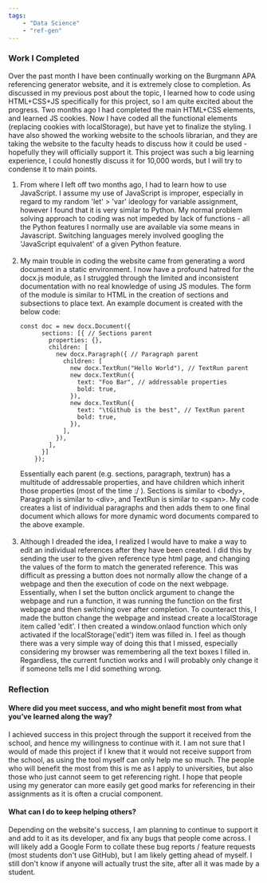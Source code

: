 ```yaml
---
tags: 
    - "Data Science"
    - "ref-gen"
---
```

<h3>Work I Completed</h3>

Over the past month I have been continually working on the Burgmann APA referencing generator website, and it is extremely close to completion. As discussed in my previous post about the topic, I learned how to code using HTML+CSS+JS specifically for this project, so I am quite excited about the progress. Two months ago I had completed the main HTML+CSS elements, and learned JS cookies. Now I have coded all the functional elements (replacing cookies with localStorage), but have yet to finalize the styling. I have also showed the working website to the schools librarian, and they are taking the website to the faculty heads to discuss how it could be used - hopefully they will officially support it. This project was such a big learning experience, I could honestly discuss it for 10,000 words, but I will try to condense it to main points.

<ol>
<li>From where I left off two months ago, I had to learn how to use JavaScript. I assume my use of JavaScript is improper, especially in regard to my random 'let' > 'var' ideology for variable assignment, however I found that it is very similar to Python. My normal problem solving approach to coding was not impeded by lack of functions - all the Python features I normally use are available via some means in Javascript. Switching languages merely involved googling the 'JavaScript equivalent' of a given Python feature. 
</li>
<br>
<li> My main trouble in coding the website came from generating a word document in a static environment. I now have a profound hatred for the docx.js module, as I struggled through the limited and inconsistent documentation with no real knowledge of using JS modules. The form of the module is similar to HTML in the creation of sections and subsections to place text. An example document is created with the below code:
<pre>
<code class='language-javascript'>const doc = new docx.Document({
      sections: [{ // Sections parent
        properties: {},
        children: [
          new docx.Paragraph({ // Paragraph parent
            children: [
              new docx.TextRun("Hello World"), // TextRun parent
              new docx.TextRun({
                text: "Foo Bar", // addressable properties 
                bold: true,
              }),
              new docx.TextRun({
                text: "\tGithub is the best", // TextRun parent
                bold: true,
              }),
            ],
          }),
        ],
      }]
    });
</code></pre>
Essentially each parent (e.g. sections, paragraph, textrun) has a multitude of addressable properties, and have children which inherit those properties (most of the time :/ ). Sections is similar to &lt;body&gt;, Paragraph is similar to &lt;div&gt;, and TextRun is similar to &lt;span&gt;. My code creates a list of individual paragraphs and then adds them to one final document which allows for more dynamic word documents compared to the above example.
</li>
<br>
<li> Although I dreaded the idea, I realized I would have to make a way to edit an individual references after they have been created. I did this by sending the user to the given reference type html page, and changing the values of the form to match the generated reference. This was difficult as pressing a button does not normally allow the change of a webpage and then the execution of code on the next webpage. Essentially, when I set the button onclick argument to change the webpage and run a function, it was running the function on the first webpage and then switching over after completion. To counteract this, I made the button change the webpage and instead create a localStorage item called 'edit'. I then created a window.onlaod function which only activated if the localStorage('edit') item was filled in. I feel as though there was a very simple way of doing this that I missed, especially considering my browser was remembering all the text boxes I filled in. Regardless, the current function works and I will probably only change it if someone tells me I did something wrong.
</li>
</ol>

<h3>Reflection</h3>

<h4>Where did you meet success, and who might benefit most from what you’ve learned along the way?</h4>

I achieved success in this project through the support it received from the school, and hence my willingness to continue with it. I am not sure that I would of made this project if I knew that it would not receive support from the school, as using the tool myself can only help me so much. The people who will benefit the most from this is me as I apply to universities, but also those who just cannot seem to get referencing right. I hope that people using my generator can more easily get good marks for referencing in their assignments as it is often a crucial component.

<h4>What can I do to keep helping others?</h4>

Depending on the website's success, I am planning to continue to support it and add to it as its developer, and fix any bugs that people come across. I will likely add a Google Form to collate these bug reports / feature requests (most students don't use GitHub), but I am likely getting ahead of myself. I still don't know if anyone will actually trust the site, after all it was made by a student. 